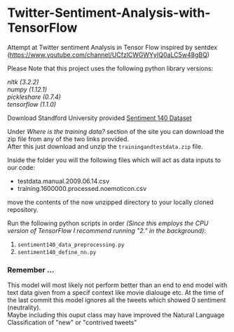 # Twitter-Sentiment-Analysis-with-TensorFlow
Attempt at Twitter sentiment Analysis in Tensor Flow inspired by sentdex (https://www.youtube.com/channel/UCfzlCWGWYyIQ0aLC5w48gBQ)

Please Note that this project uses the following python library versions:  

*nltk (3.2.2)*  
*numpy (1.12.1)*  
*pickleshare (0.7.4)*  
*tensorflow (1.1.0)*  



Download Standford University provided [Sentiment 140 Dataset](http://help.sentiment140.com/for-students/)  

Under _Where is the training data?_ section of the site you can download the zip file from any of the two links provided.  
After this just download and unzip the `trainingandtestdata.zip` file.  

Inside the folder you will the following files which will act as data inputs to our code:  

 - testdata.manual.2009.06.14.csv
 - training.1600000.processed.noemoticon.csv 

move the contents of the now unzipped directory to your locally cloned repository.

Run the following python scripts in order _(Since this employs the CPU version of TensorFlow I recommend running "2." in the background)_:
1. `sentiment140_data_preprocessing.py`
2. `sentiment140_define_nn.py`

### Remember ...
This model will most likely not perform better than an end to end model with text data given from a specif context like movie dialouge etc. 
At the time of the last commit this model ignores all the tweets which showed 0 sentiment (neutrality).  
Maybe including this ouput class may have improved the Natural Language Classification of "new" or "contrived tweets"
